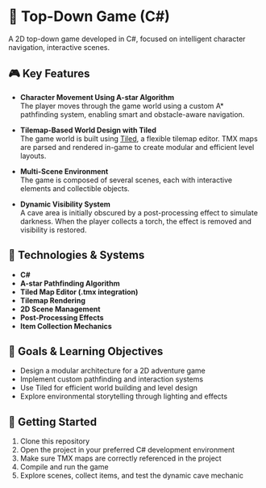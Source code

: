 # 🧭 Top-Down Game (C#)

A 2D top-down game developed in C#, focused on intelligent character navigation, interactive scenes.

## 🎮 Key Features

- **Character Movement Using A-star Algorithm**  
  The player moves through the game world using a custom A* pathfinding system, enabling smart and obstacle-aware navigation.

- **Tilemap-Based World Design with Tiled**  
  The game world is built using [Tiled](https://www.mapeditor.org/), a flexible tilemap editor. TMX maps are parsed and rendered in-game to create modular and efficient level layouts.

- **Multi-Scene Environment**  
  The game is composed of several scenes, each with interactive elements and collectible objects.

- **Dynamic Visibility System**  
  A cave area is initially obscured by a post-processing effect to simulate darkness. When the player collects a torch, the effect is removed and visibility is restored.

## 🧱 Technologies & Systems

- **C#**
- **A-star Pathfinding Algorithm**
- **Tiled Map Editor (.tmx integration)**
- **Tilemap Rendering**
- **2D Scene Management**
- **Post-Processing Effects**
- **Item Collection Mechanics**

## 🎯 Goals & Learning Objectives

- Design a modular architecture for a 2D adventure game  
- Implement custom pathfinding and interaction systems  
- Use Tiled for efficient world building and level design  
- Explore environmental storytelling through lighting and effects

## 🚀 Getting Started

1. Clone this repository  
2. Open the project in your preferred C# development environment  
3. Make sure TMX maps are correctly referenced in the project  
4. Compile and run the game  
5. Explore scenes, collect items, and test the dynamic cave mechanic
